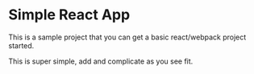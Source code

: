 # Simple React App

This is a sample project that you can get a basic react/webpack project started.

This is super simple, add and complicate as you see fit.